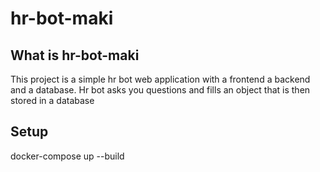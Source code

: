 # hr-bot-maki

## What is hr-bot-maki

This project is a simple hr bot web application with a frontend a backend and a database. Hr bot asks you questions and fills an object that is then stored in a database

## Setup

docker-compose up --build
